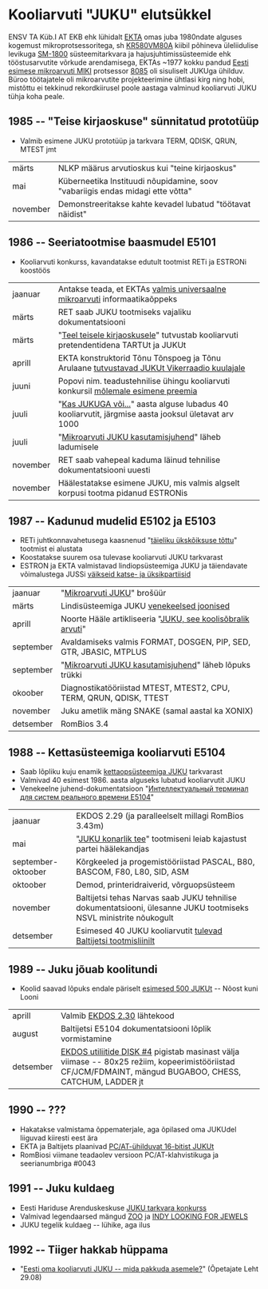 ﻿# Kooliarvuti "JUKU" elutsükkel

ENSV TA Küb.I AT EKB ehk lühidalt [EKTA](https://et.wikipedia.org/wiki/Arvutustehnika_Erikonstrueerimisb%C3%BCroo) omas juba 1980ndate alguses kogemust mikroprotsessoritega, sh [KR580VM80A](https://en.wikipedia.org/wiki/KR580VM80A) kiibil põhineva üleliidulise levikuga [SM-1800](https://ru.wikipedia.org/wiki/%D0%A1%D0%9C_%D0%AD%D0%92%D0%9C#%D0%9B%D0%B8%D0%BD%D0%B8%D1%8F_Intel) süsteemitarkvara ja hajusjuhtimissüsteemide ehk tööstusarvutite võrkude arendamisega, EKTAs ~1977 kokku pandud [Eesti esimese mikroarvuti MIKI](https://elektroonikamuuseum.ee/juku_arvuti_eellugu_miki.html) protsessor [8085](https://et.wikipedia.org/wiki/Intel_8085) oli sisuliselt JUKUga ühilduv. Büroo töötajatele oli mikroarvutite projekteerimine ühtlasi kirg ning hobi, mistõttu ei tekkinud rekordkiirusel poole aastaga valminud kooliarvuti JUKU tühja koha peale.

## 1985 -- "Teise kirjaoskuse" sünnitatud prototüüp

* Valmib esimene JUKU prototüüp ja tarkvara TERM, QDISK, QRUN, MTEST jmt

|||
|-|-|
märts    | NLKP määrus arvutioskus kui "teine kirjaoskus"
mai      | Küberneetika Instituudi nõupidamine, soov "vabariigis endas midagi ette võtta"
november | Demonstreeritakse kahte kevadel lubatud "töötavat näidist"


## 1986 -- Seeriatootmise baasmudel E5101

* Kooliarvuti konkurss, kavandatakse edutult tootmist RETi ja ESTRONi koostöös

|||
|-|-|
jaanuar | Antakse teada, et EKTAs [valmis universaalne mikroarvuti](https://dea.digar.ee/?a=d&d=rahvahaal19860105.2.11&srpos=11&e=-------et-25--1--txt-txIN-------------) informaatikaõppeks
märts | RET saab JUKU tootmiseks vajaliku dokumentatsiooni
märts | "[Teel teisele kirjaoskusele](https://www.youtube.com/watch?v=TQupHJ9J7w8)" tutvustab kooliarvuti pretendentidena TARTUt ja JUKUt
aprill | EKTA konstruktorid Tõnu Tõnspoeg ja Tõnu Arulaane [tutvustavad JUKUt Vikerraadio kuulajale](https://arhiiv.err.ee/vaata/vikerkaja-vikerkaja-eestis-loodud-kooliarvuti-juku)
juuni | Popovi nim. teadustehnilise ühingu kooliarvuti konkursil [mõlemale esimene preemia](https://dea.digar.ee/?a=d&d=rahvahaal19860903.2.11.4&e=-------et-25--1--txt-txIN%7ctxTI%7ctxAU%7ctxTA-------------)
juuli | "[Kas JUKUGA või...](https://arhiiv.err.ee/audio/vaata/kas-jukuga-voi)" aasta alguse lubadus 40 kooliarvutit, järgmise aasta jooksul ületavat arv 1000
juuli | "[Mikroarvuti JUKU kasutamisjuhend](https://arti.ee/juku/Mikroarvuti%20Juku%20E5101%20kasutamisjuhend%201988%20%28168lk%2C%20eesti%20k%29.pdf)" läheb ladumisele
november | RET saab vahepeal kaduma läinud tehnilise dokumentatsiooni uuesti
november | Häälestatakse esimene JUKU, mis valmis algselt korpusi tootma pidanud ESTRONis

## 1987 -- Kadunud mudelid E5102 ja E5103

* RETi juhtkonnavahetusega kaasnenud "[täieliku ükskõiksuse tõttu](https://www.etera.ee/zoom/19156/view?page=108&p=separate&tool=info&view=0,1175,2323,2716)" tootmist ei alustata
* Koostatakse suurem osa tulevase kooliarvuti JUKU tarkvarast
* ESTRON ja EKTA valmistavad lindiopsüsteemiga JUKU ja täiendavate võimalustega JUSSi [väikseid katse- ja üksikpartiisid](https://www.etera.ee/zoom/29230/view?page=84&p=separate&tool=info&view=0,0,2373,3411)

|||
|-|-|
jaanuar   | "[Mikroarvuti JUKU](https://github.com/infoaed/juku3000/blob/master/docs/ekta_juku.pdf)" brošüür
märts     | Lindisüsteemiga JUKU [venekeelsed joonised](https://elektroonikafoorum.com/thread-690-post-4164.html#pid4164)
aprill    | Noorte Hääle artikliseeria "[JUKU, see koolisõbralik arvuti](https://arti.ee/juku/Noorte_H%C3%A4%C3%A4l_1987-04/)"
september | Avaldamiseks valmis FORMAT, DOSGEN, PIP, SED, GTR, JBASIC, MTPLUS
september | "[Mikroarvuti JUKU kasutamisjuhend](https://arti.ee/juku/Mikroarvuti%20Juku%20E5101%20kasutamisjuhend%201988%20%28168lk%2C%20eesti%20k%29.pdf)" läheb lõpuks trükki
okoober   | Diagnostikatööriistad MTEST, MTEST2, CPU, TERM, QRUN, QDISK, TTEST
november  | Juku ametlik mäng SNAKE (samal aastal ka XONIX)
detsember | RomBios 3.4

## 1988 -- Kettasüsteemiga kooliarvuti E5104

* Saab lõpliku kuju enamik [kettaopsüsteemiga JUKU](https://github.com/infoaed/juku3000/blob/master/docs/juku-k%C3%A4sud.md) tarkvarast
* Valmivad 40 esimest 1986. aasta alguseks lubatud kooliarvutit JUKU
* Venekeelne juhend-dokumentatsioon "[Интеллектуальный терминал для систем реального времени E5104](https://arti.ee/juku/JUKU%20E5104%20Kasutusjuhend%203%20osa%20%28286lk%2C%20vene%20k%29.pdf)"

|||
|-|-|
jaanuar            | EKDOS 2.29 (ja paralleelselt millagi RomBios 3.43m)
mai                | "[JUKU konarlik tee](https://www.etera.ee/zoom/29230/view?page=82&p=separate&tool=info&view=0,0,2373,3411)" tootmiseni leiab kajastust partei häälekandjas
september-oktoober | Kõrgkeeled ja progemistööriistad PASCAL, B80, BASCOM, F80, L80, SID, ASM
oktoober           | Demod, printeridraiverid, võrguopsüsteem
november           | Baltijetsi tehas Narvas saab JUKU tehnilise dokumentatsiooni, ülesanne JUKU tootmiseks NSVL ministrite nõukogult
detsember          | Esimesed 40 JUKU kooliarvutit [tulevad Baltijetsi tootmisliinilt](https://dea.digar.ee/?a=d&d=rahvahaal19891111.2.17&srpos=8&e=-------et-25--1--txt-txIN-------------)

## 1989 -- Juku jõuab koolitundi

* Koolid saavad lõpuks endale päriselt [esimesed 500 JUKUt](https://dea.digar.ee/?a=d&d=opetajateleht19900120.1.3&e=-------et-25--1--txt-txIN%7ctxTI%7ctxAU%7ctxTA-------------) -- Nõost kuni Looni

|||
|-|-|
aprill    | Valmib [EKDOS 2.30](https://github.com/infoaed/juku3000/blob/master/src/EKDOS30.ASM) lähtekood
august    | Baltijetsi E5104 dokumentatsiooni lõplik vormistamine
detsember | [EKDOS utiliitide DISK #4](https://github.com/infoaed/juku3000/blob/master/docs/ekdos230.txt) pigistab masinast välja viimase -- 80x25 režiim, kopeerimistööriistad CF/JCM/FDMAINT, mängud BUGABOO, CHESS, CATCHUM, LADDER jt

## 1990 -- ???

* Hakatakse valmistama õppematerjale, aga õpilased oma JUKUdel liiguvad kiiresti eest ära
* EKTA ja Baltijets plaanivad [PC/AT-ühilduvat 16-bitist JUKUt](https://www.etera.ee/zoom/22779/view?page=36&p=separate&tool=info&view=0,0,1962,2759)
* RomBiosi viimane teadaolev versioon PC/AT-klahvistikuga ja seerianumbriga #0043

## 1991 -- Juku kuldaeg

* Eesti Hariduse Arenduskeskuse [JUKU tarkvara konkurss](https://dea.digar.ee/?a=d&d=opetajateleht19910126.1.8&e=-------et-25--1--txt-txIN%7ctxTI%7ctxAU%7ctxTA-------------)
* Valmivad legendaarsed mängud [ZOO](https://elektroonikamuuseum.ee/juku_arvuti_tarkvara_mang_zoo.html) ja [INDY LOOKING FOR JEWELS](https://et.wikipedia.org/wiki/Indy_looking_for_Jewels...)
* JUKU tegelik kuldaeg -- lühike, aga ilus

## 1992 -- Tiiger hakkab hüppama

* "[Eesti oma kooliarvuti JUKU -- mida pakkuda asemele?](https://dea.digar.ee/?a=d&d=opetajateleht19920829.1.4&e=-------et-25--1--txt-txIN%7ctxTI%7ctxAU%7ctxTA-------------)" (Õpetajate Leht 29.08)
